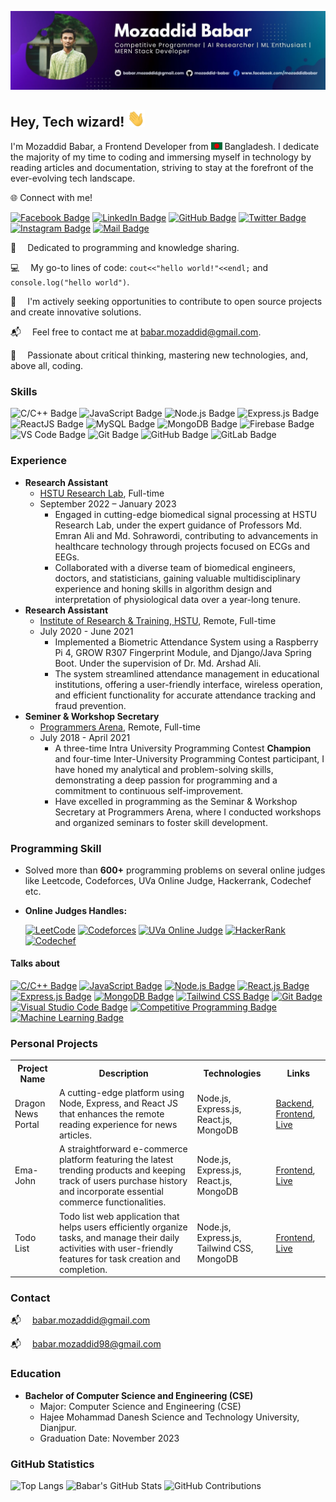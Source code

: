 ![Github Banner](assets/banner.jpg)

## Hey, Tech wizard! <img src="assets/hello.gif" width="28px" alt="hi">

I'm Mozaddid Babar, a Frontend Developer from <img src="assets/bangladesh.png" width="18"/> Bangladesh. I dedicate the majority of my time to coding and immersing myself in technology by reading articles and documentation, striving to stay at the forefront of the ever-evolving tech landscape.

🌐 Connect with me!

[![Facebook Badge](https://img.shields.io/badge/Facebook-1877F2?style=for-the-badge&logo=facebook&logoColor=white)](https://www.facebook.com/mozaddidbabar) [![LinkedIn Badge](https://img.shields.io/badge/LinkedIn-0A66C2?style=for-the-badge&logo=linkedin&logoColor=white)](https://www.linkedin.com/in/mozaddid-babar/) [![GitHub Badge](https://img.shields.io/badge/GitHub-181717?style=for-the-badge&logo=github&logoColor=white)](https://github.com/mozaddid-babar) [![Twitter Badge](https://img.shields.io/badge/Twitter-1DA1F2?style=for-the-badge&logo=twitter&logoColor=white)](https://twitter.com/mozaddid_babar) [![Instagram Badge](https://img.shields.io/badge/Instagram-C13584?style=for-the-badge&logo=instagram&logoColor=white)](https://www.instagram.com/mozaddid.babar/) [![Mail Badge](https://img.shields.io/badge/Gmail-EA4335?style=for-the-badge&logo=gmail&logoColor=white)](mailto:babar.mozaddid@gmail.com)



🌱 &emsp;Dedicated to programming and knowledge sharing.


💻 &emsp;My go-to lines of code: `cout<<"hello world!"<<endl;` and `console.log("hello world")`.

🤝 &emsp;I'm actively seeking opportunities to contribute to open source projects and create innovative solutions.

📬 &emsp;Feel free to contact me at babar.mozaddid@gmail.com.

🔬 &emsp;Passionate about critical thinking, mastering new technologies, and, above all, coding.


### Skills

![C/C++ Badge](https://img.shields.io/badge/C/C++-00599C?style=for-the-badge&labelColor=black&logo=c%2B%2B&logoColor=00599C) ![JavaScript Badge](https://img.shields.io/badge/JavaScript-F7DF1E?style=for-the-badge&labelColor=black&logo=javascript&logoColor=F7DF1E) ![Node.js Badge](https://img.shields.io/badge/Node.js-339933?style=for-the-badge&labelColor=black&logo=node.js&logoColor=339933) ![Express.js Badge](https://img.shields.io/badge/Express.js-000000?style=for-the-badge&labelColor=black&logo=express&logoColor=white) ![ReactJS Badge](https://img.shields.io/badge/React.js-61DAFB?style=for-the-badge&labelColor=black&logo=react&logoColor=61DAFB) ![MySQL Badge](https://img.shields.io/badge/MySQL-4479A1?style=for-the-badge&labelColor=black&logo=mysql&logoColor=white) ![MongoDB Badge](https://img.shields.io/badge/MongoDB-47A248?style=for-the-badge&labelColor=black&logo=mongodb&logoColor=white) ![Firebase Badge](https://img.shields.io/badge/Firebase-FFCA28?style=for-the-badge&labelColor=black&logo=firebase&logoColor=white) ![VS Code Badge](https://img.shields.io/badge/Visual%20Studio%20Code-007ACC?style=for-the-badge&labelColor=black&logo=visual%20studio%20code&logoColor=white) ![Git Badge](https://img.shields.io/badge/Git-F05032?style=for-the-badge&labelColor=black&logo=git&logoColor=white) ![GitHub Badge](https://img.shields.io/badge/GitHub-181717?style=for-the-badge&labelColor=black&logo=github&logoColor=white) ![GitLab Badge](https://img.shields.io/badge/GitLab-FCA121?style=for-the-badge&labelColor=black&logo=gitlab&logoColor=white)


### Experience

- **Research Assistant**  
  - [HSTU Research Lab](), Full-time  
  - September 2022 – January 2023
    - Engaged in cutting-edge biomedical signal processing at HSTU Research Lab, under the expert guidance of Professors Md. Emran Ali and Md. Sohrawordi, contributing to advancements in healthcare technology through projects focused on ECGs and EEGs.
    - Collaborated with a diverse team of biomedical engineers, doctors, and statisticians, gaining valuable multidisciplinary experience and honing skills in algorithm design and interpretation of physiological data over a year-long tenure.
- **Research Assistant**  
  - [Institute of Research & Training, HSTU](), Remote, Full-time 
  - July 2020 - June 2021
    - Implemented a Biometric Attendance System using a Raspberry Pi 4, GROW R307 Fingerprint Module, and Django/Java Spring Boot. Under the supervision of Dr. Md. Arshad Ali.
    - The system streamlined attendance management in educational institutions, offering a user-friendly interface, wireless operation, and efficient functionality for accurate attendance tracking and fraud prevention.
- **Seminer & Workshop Secretary**  
  - [Programmers Arena](https://www.facebook.com/groups/pa.hstu), Remote, Full-time 
  - July 2018 - April 2021
    - A three-time Intra University Programming Contest **Champion** and four-time Inter-University Programming Contest participant, I have honed my analytical and problem-solving skills, demonstrating a deep passion for programming and a commitment to continuous self-improvement.
    - Have excelled in programming as the Seminar & Workshop Secretary at Programmers Arena, where I conducted workshops and organized seminars to foster skill development.


### Programming Skill

- Solved more than **600+** programming problems on several online judges like Leetcode, Codeforces, UVa Online Judge, Hackerrank, Codechef etc.

- **Online Judges Handles:**

  [![LeetCode](https://img.shields.io/badge/LeetCode-Profile-blue)](https://leetcode.com/Mozaddid_Babar/) [![Codeforces](https://img.shields.io/badge/Codeforces-Profile-indigo)](https://codeforces.com/profile/Mozaddid_babar) [![UVa Online Judge](https://img.shields.io/badge/UVa%20Online%20Judge-Profile-A9225C)](https://www.beecrowd.com.br/judge/en/profile/217927) [![HackerRank](https://img.shields.io/badge/HackerRank-Profile-brightgreen)](https://www.hackerrank.com/profile/hstu_prodigies) [![Codechef](https://img.shields.io/badge/Codechef-Profile-blue)](https://www.codechef.com/users/babar98)



#### Talks about

[![C/C++ Badge](https://img.shields.io/badge/C/C++-00599C?style=for-the-badge&labelColor=black&logo=c%2B%2B&logoColor=00599C)](#) [![JavaScript Badge](https://img.shields.io/badge/JavaScript-F7DF1E?style=for-the-badge&labelColor=black&logo=javascript&logoColor=F7DF1E)](#) [![Node.js Badge](https://img.shields.io/badge/Node.js-339933?style=for-the-badge&labelColor=black&logo=node.js&logoColor=339933)](#) [![React.js Badge](https://img.shields.io/badge/React.js-61DAFB?style=for-the-badge&labelColor=black&logo=react&logoColor=61DAFB)](#) [![Express.js Badge](https://img.shields.io/badge/Express.js-000000?style=for-the-badge&labelColor=black&logo=express&logoColor=white)](#) [![MongoDB Badge](https://img.shields.io/badge/MongoDB-47A248?style=for-the-badge&labelColor=black&logo=mongodb&logoColor=white)](#) [![Tailwind CSS Badge](https://img.shields.io/badge/Tailwind%20CSS-38B2AC?style=for-the-badge&labelColor=black&logo=tailwindcss&logoColor=white)](#) [![Git Badge](https://img.shields.io/badge/Git-F05032?style=for-the-badge&labelColor=black&logo=git&logoColor=white)](#) [![Visual Studio Code Badge](https://img.shields.io/badge/Visual%20Studio%20Code-007ACC?style=for-the-badge&labelColor=black&logo=visual%20studio%20code&logoColor=white)](#) [![Competitive Programming Badge](https://img.shields.io/badge/Competitive%20Programming-FFD700?style=for-the-badge)](#) [![Machine Learning Badge](https://img.shields.io/badge/Machine%20Learning-FF6F61?style=for-the-badge)](#)




### Personal Projects

<table>
    <tr>
        <th>Project Name</th>
        <th>Description</th>
        <th>Technologies</th>
        <th>Links</th>
    </tr>
    <tr>
        <td>Dragon News Portal</td>
        <td>A cutting-edge platform using Node, Express, and React JS that enhances the remote reading experience for news articles.</td>
        <td>Node.js, Express.js, React.js, MongoDB</td>
        <td><a href="https://github.com/mozaddid-babar/the-dragon-news-server">Backend</a>, <a href="https://github.com/mozaddid-babar/the-dragon-news-client">Frontend</a>, <a href="https://the-dragon-news-client-2fab8.web.app/category/0">Live</a></td>
    </tr>
    <tr>
        <td>Ema-John</td>
        <td>A straightforward e-commerce platform featuring the latest trending products and keeping track of users purchase history and
incorporate essential commerce functionalities.
</td>
        <td>Node.js, Express.js, React.js, MongoDB</td>
        <td><a href="https://github.com/mozaddid-babar/Ema-John-Private-Route-Module-59">Frontend</a>, <a href="https://ema-john-firebase-auth-eaf32.web.app/?_gl=1*pyq7eo*_ga*MjEyMDYyMzI5MC4xNjk3OTcwODAw*_ga_CW55HF8NVT*MTY5Nzk3MDgwMC4xLjEuMTY5Nzk3MTU2MS40My4wLjA.">Live</a></td>
    </tr>
    <tr>
        <td>Todo List</td>
        <td>Todo list web application that helps users efficiently organize tasks, and manage their daily activities with user-friendly features for task creation and completion.</td>
        <td>Node.js, Express.js, Tailwind CSS, MongoDB</td>
        <td><a href="https://github.com/mozaddid-babar/Todo-List">Frontend</a>, <a href="https://todo-list-kappa-blue.vercel.app/">Live</a></td>
    </tr>
    <!-- <tr>
        <td>Quiz Application</td>
        <td>An authentication-based quiz application that allows users to play quizzes and provides detailed results with correct answers. It's built using React.js and utilizes Firebase for smooth functionality.</td>
        <td>React.js, Firebase</td>
        <td><a href="https://jovial-lovelace-ec3130.netlify.app/">Live</a></td>
    </tr>
    <tr>
        <td>CGPA Calculator</td>
        <td>A user-friendly tool for easily calculating GPA and CGPA. It also offers the ability to design a cover page for university students. The project is built using React.js, providing a responsive and intuitive experience.</td>
        <td>React.js</td>
        <td><a href="https://cgpa-calculator-hstu.vercel.app/">Live</a></td>
    </tr>
    <tr>
        <td>Madrasatus Suffah</td>
        <td>A school website with authentication features for teachers. Teachers have access to a dashboard where they can perform various activities, including publishing notices and sharing results. The platform is built using Django, ensuring a secure and efficient environment.</td>
        <td>Django</td>
        <td><a href="http://madrasatus-suffah.hrsobuj.com/">Live</a></td>
    </tr>
    <tr>
        <td>Publication</td>
        <td>A simple online bookshop where users can browse and purchase books. It offers a user-friendly interface and secure transactions, making it easy for anyone to find and buy books they desire.</td>
        <td>Django</td>
        <td><a href="http://publication.hrsobuj.com/">Live</a></td>
    </tr>
    <tr>
        <td>HSTU Transport System</td>
        <td>A bus schedule system designed for HSTU students. Students can access updated bus schedules and request or acquire bus services from the university administration. The system is built using React.js and Firebase for efficient functionality.</td>
        <td>React.js, Firebase</td>
        <td><a href="https://transport-management-system.vercel.app/">Live</a></td>
    </tr>
    <tr>
        <td>Blood Bank Management</td>
        <td>A simple blood bank system that allows users to search for blood donors and register as donors. It facilitates a crucial aspect of healthcare by connecting those in need of blood with willing donors. The system is built using React.js and Firebase for efficiency.</td>
        <td>React.js, Firebase</td>
        <td><a href="https://blood-donation-system-three.vercel.app/">Live</a></td>
    </tr>
    <tr>
        <td>Dashboard</td>
        <td>A simple and elegant dashboard layout that can be customized for various purposes. It's built using Next.js for a responsive and efficient design.</td>
        <td>Next.js</td>
        <td><a href="https://admin-panel-reactjs-tailwindcss.vercel.app/">Live</a></td>
    </tr>
    <tr>
        <td>Portfolio Template</td>
        <td>A clean and minimalistic portfolio template, ideal for showcasing your work and personal projects. It's built using HTML and CSS for easy customization.</td>
        <td>HTML, CSS</td>
        <td><a href="https://habibur-rahman-sobuj-frontend.vercel.app/">Live</a></td>
    </tr>
    <tr>
        <td>Burger Builder</td>
        <td>A fun and interactive React.js project that allows users to create custom burgers. It's integrated with Firebase for real-time data storage, creating an engaging experience for users.</td>
        <td>React.js, Firebase</td>
        <td><a href="https://burger-builder-3abd7.web.app/">Live</a></td>
    </tr>
    <tr>
        <td>eCommerce Template Design</td>
        <td>A sleek and modern design for an online store. It's crafted using HTML and CSS, providing a visually appealing and functional template for e-commerce businesses.</td>
        <td>HTML, CSS</td>
        <td><a href="https://hr-sobuj.github.io/eCommerce/">Live</a></td>
    </tr>
    <tr>
        <td>Blog Template Design</td>
        <td>An elegant and user-friendly layout for bloggers. With its clean design and HTML/CSS foundation, it's a great choice for sharing your thoughts and content online.</td>
        <td>HTML, CSS</td>
        <td><a href="https://hr-sobuj.github.io/blog/">Live</a></td>
    </tr> -->
</table>


<!-- ### Open Source Projects & Contributions

- **Express Auth Guard**

  [![GitHub Repository](https://img.shields.io/badge/GitHub-Repository-brightgreen)](https://github.com/hr-sobuj/express-auth-guard) [![NPM Package](https://img.shields.io/badge/NPM-Package-brightgreen)](https://www.npmjs.com/package/express-auth-guard)


  **Overview** 

  `Express Auth Guard` is an NPM package designed to enhance security and user authentication within Express.js applications. My recent contribution to this project aimed to improve its functionality and overall codebase.


### 📖 Latest Blog Posts

- [Reversing a String in JavaScript with Array Destructuring](https://hr-sobuj.blogspot.com/2023/10/reversing-string-in-javascript-with.html)

🔗 [Read More on My Blog](https://hr-sobuj.blogspot.com/) -->


### Contact

:mailbox_with_mail: &emsp;[babar.mozaddid@gmail.com](mailto:babar.mozaddid@gmail.com)

:mailbox_with_mail: &emsp;[babar.mozaddid98@gmail.com](mailto:babar.mozaddid98@gmail.com)



### Education

- **Bachelor of Computer Science and Engineering (CSE)**
  - Major: Computer Science and Engineering (CSE)
  - Hajee Mohammad Danesh Science and Technology University, Dianjpur.
  - Graduation Date: November 2023


### GitHub Statistics

![Top Langs](https://github-readme-stats.vercel.app/api/top-langs/?username=mozaddid-babar) ![Babar's GitHub Stats](https://github-readme-stats.vercel.app/api?username=mozaddid-babar&show_icons=true) 
![GitHub Contributions](https://github-readme-streak-stats.herokuapp.com/?user=mozaddid-babar)


<!-- ### Articles Read

<a href="https://app.daily.dev/hrsobuj"><img src="https://api.daily.dev/devcards/d1b6ee3ee2ee483ca67d2b774ed6d4e6.png?r=c6d" width="400" height="auto" alt="Habibur Rahman's Dev Card"/></a> -->
